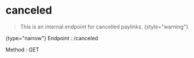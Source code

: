 # canceled

<include from="Snippets-PaylinkAPI.md" element-id="snippet-header" />

> This is an internal endpoint for cancelled paylinks.
> {style="warning"}

{type="narrow"}
Endpoint
: /canceled

Method
: GET
